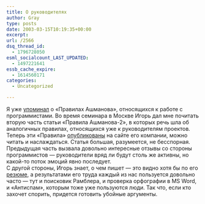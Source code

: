```yaml
---
title: О руководителях
author: Gray
type: posts
date: 2003-03-15T10:19:35+00:00
excerpt:
url: /2566
dsq_thread_id:
  - 1796728050
esml_socialcount_LAST_UPDATED:
  - 1497221641
essb_cache_expire:
  - 1614560171
categories:
  - Uncategorized

---
```








Я уже <a href="http://www.searchengines.ru/blog/archives/000239.html" target="_blank">упоминал</a> о &#171;Правилах Ашманова&#187;, относящихся к работе с программистами. Во время семинара в Москве Игорь дал мне почитать вторую часть статьи &#171;Правила Ашманова-2&#187;, в которых речь шла об аналогичных правилах, относящихся уже к руководителям проектов. Теперь эти &#171;Правила&#187; <a href="http://www.ashmanov.com/pap/ashrul2/" target="_blank">опубликованы</a> на сайте его компании, можно читать и наслаждаться. Статья большая, разумеется, не бесспорная. Предыдущая часть вызвала довольно интересные отзывы со стороны программистов &#8212; руководители вряд ли будут столь же активны, но какой-то поток эмоций явно последует.  
С другой стороны, Игорь знает, о чем пишет &#8212; это видно хотя бы по его <a href="http://www.ashmanov.com/we/ia.phtml" target="_blank">резюме</a>, а результатами его труда каждый из нас пользуется довольно часто &#8212; тут и поисковик Рамблера, и проверка орфографии в MS Word, и &#171;Антиспам&#187;, которым тоже уже пользуются люди. Так что, если кто захочет спорить, придется готовить убойные аргументы.